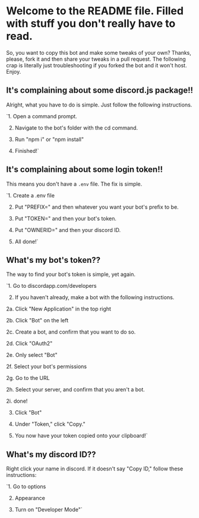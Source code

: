 # Welcome to the README file. Filled with stuff you don't really have to read.

  So, you want to copy this bot and make some tweaks of your own? Thanks, please, fork it and then share your tweaks in a pull request. The following crap is literally just troubleshooting if you forked the bot and it won't host. Enjoy.

## It's complaining about some discord.js package!!
  Alright, what you have to do is simple. Just follow the following instructions.

`1. Open a command prompt.

2. Navigate to the bot's folder with the cd command.

3. Run "npm i" or "npm install"

4. Finished!`

## It's complaining about some login token!!
  This means you don't have a `.env` file. The fix is simple.

`1. Create a .env file

2. Put "PREFIX=" and then whatever you want your bot's prefix to be.

3. Put "TOKEN=" and then your bot's token.

4. Put "OWNERID=" and then your discord ID.

5. All done!`

## What's my bot's token??
  The way to find your bot's token is simple, yet again.

`1. Go to discordapp.com/developers

2. If you haven't already, make a bot with the following instructions.

  2a. Click "New Application" in the top right

  2b. Click "Bot" on the left

  2c. Create a bot, and confirm that you want to do so.

  2d. Click "OAuth2"

  2e. Only select "Bot"

  2f. Select your bot's permissions

  2g. Go to the URL

  2h. Select your server, and confirm that you aren't a bot.

  2i. done!

3. Click "Bot"

4. Under "Token," click "Copy."

5. You now have your token copied onto your clipboard!`

## What's my discord ID??
  Right click your name in discord. If it doesn't say "Copy ID," follow these instructions:

`1. Go to options

2. Appearance

3. Turn on "Developer Mode"`
